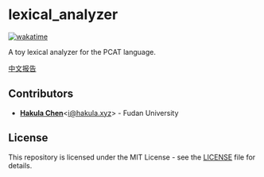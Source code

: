 # lexical_analyzer

[![wakatime](https://wakatime.com/badge/user/f4a35a1f-0e29-4093-a647-e66aad164737/project/b645c02d-da46-4ea1-a962-5891666415f5.svg)](https://wakatime.com/badge/user/f4a35a1f-0e29-4093-a647-e66aad164737/project/b645c02d-da46-4ea1-a962-5891666415f5)

A toy lexical analyzer for the PCAT language.

[中文报告](./docs/report.md)

## Contributors

- [**Hakula Chen**](https://github.com/hakula139)<[i@hakula.xyz](mailto:i@hakula.xyz)> - Fudan University

## License

This repository is licensed under the MIT License - see the [LICENSE](./LICENSE) file for details.

